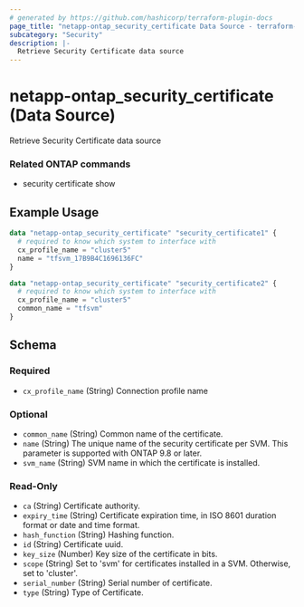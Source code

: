 ```yaml
---
# generated by https://github.com/hashicorp/terraform-plugin-docs
page_title: "netapp-ontap_security_certificate Data Source - terraform-provider-netapp-ontap"
subcategory: "Security"
description: |-
  Retrieve Security Certificate data source
---
```


# netapp-ontap_security_certificate (Data Source)

Retrieve Security Certificate data source

### Related ONTAP commands
* security certificate show

## Example Usage

```terraform
data "netapp-ontap_security_certificate" "security_certificate1" {
  # required to know which system to interface with
  cx_profile_name = "cluster5"
  name = "tfsvm_17B9B4C1696136FC"
}

data "netapp-ontap_security_certificate" "security_certificate2" {
  # required to know which system to interface with
  cx_profile_name = "cluster5"
  common_name = "tfsvm"
}
```

<!-- schema generated by tfplugindocs -->
## Schema

### Required

- `cx_profile_name` (String) Connection profile name

### Optional

- `common_name` (String) Common name of the certificate.
- `name` (String) The unique name of the security certificate per SVM. This parameter is supported with ONTAP 9.8 or later.
- `svm_name` (String) SVM name in which the certificate is installed.

### Read-Only

- `ca` (String) Certificate authority.
- `expiry_time` (String) Certificate expiration time, in ISO 8601 duration format or date and time format.
- `hash_function` (String) Hashing function.
- `id` (String) Certificate uuid.
- `key_size` (Number) Key size of the certificate in bits.
- `scope` (String) Set to 'svm' for certificates installed in a SVM. Otherwise, set to 'cluster'.
- `serial_number` (String) Serial number of certificate.
- `type` (String) Type of Certificate.
